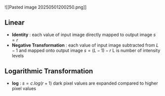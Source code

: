 ![[Pasted image 20250501200250.png]]
## Linear
- **Identity** : each value of input image directly mapped to output image
	  $s = r$
- **Negative Transformation** : each value of input image subtracted from $L-1$ and mapped onto output image
	  $s = (L-1) - r$ 
	  L is number of intensity levels

## Logarithmic Transformation
- **log** : $s = c.log(r + 1)$ 
  dark pixel values are expanded compared to higher pixel values